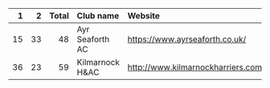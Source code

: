 |   1 |   2 |   Total | Club name       | Website                            |
|----:|----:|--------:|:----------------|:-----------------------------------|
|  15 |  33 |      48 | Ayr Seaforth AC | https://www.ayrseaforth.co.uk/     |
|  36 |  23 |      59 | Kilmarnock H&AC | http://www.kilmarnockharriers.com/ |